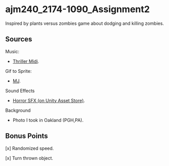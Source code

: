 # ajm240_2174-1090_Assignment2

Inspired by plants versus zombies game about dodging and killing zombies.

## Sources
Music:
* [Thriller Midi](http://www.midiworld.com/files/295/).

Gif to Sprite:
* [MJ](http://brotherbrain.tumblr.com/post/9554528181/michael-jacksons-moonwalkerhttps://www.youtube.com/watch?v=HM17mAmLd7k&t=41s#t=10.148144).

Sound Effects
* [Horror SFX (on Unity Asset Store)](https://www.assetstore.unity3d.com/en/#!/content/32834).

Background
* Photo I took in Oakland (PGH,PA).

## Bonus Points

[x] Randomized speed.

[x] Turn thrown object.
